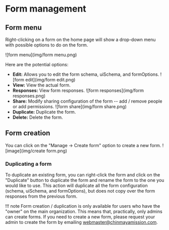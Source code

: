 # Form management

## Form menu

Right-clicking on a form on the home page will show a drop-down menu with possible options to do on the form.

![form menu](img/form menu.png)

Here are the potential options:

- **Edit:** Allows you to edit the form schema, uiSchema, and formOptions. ![form edit](img/form edit.png)
- **View:** View the actual form.
- **Responses:** View form responses. ![form responses](img/form responses.png)
- **Share:** Modify sharing configuration of the form -- add / remove people or add permissions. ![form share](img/form share.png)
- **Duplicate:** Duplicate the form.
- **Delete:** Delete the form.


## Form creation
You can click on the "Manage -> Create form" option to create a new form.
![image](img/create form.png)


### Duplicating a form

To duplicate an existing form, you can right-click the form and click on the "Duplicate" button to duplicate the form and rename the form to the one you would like to use. This action will duplicate all the form configuration (schema, uiSchema, and formOptions), but does not copy over the form responses from the previous form.


!!! note
    Form creation / duplication is only available for users who have the "owner" on the main organization. This means that, practically, only admins can create forms. If you need to create a new form, please request your admin to create the form by emailing <a href="webmaster@chinmayamission.com">webmaster@chinmayamission.com</a>.